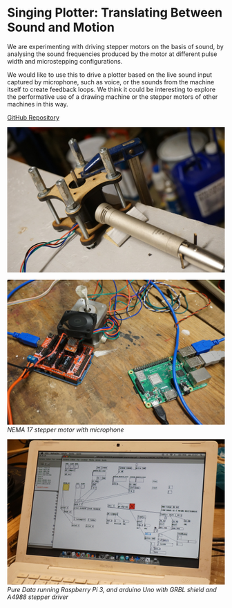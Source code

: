 # Singing Plotter: Translating Between Sound and Motion

We are experimenting with driving stepper motors on the basis of sound, by analysing the sound frequencies produced by the motor at different pulse width and microstepping configurations.  

We would like to use this to drive a plotter based on the live sound input captured by microphone, such as voice, or the sounds from the machine itself to create feedback loops.  We think it could be interesting to explore the performative use of a drawing machine or the stepper motors of other machines in this way.  

[GitHub Repository](https://github.com/tiago-rorke/singing-plotter)  

![](../media/dsc08643.jpg)  

![](../media/dsc08641.jpg)  
_NEMA 17 stepper motor with microphone_  

![](../media/dsc08637.jpg)  
_Pure Data running Raspberry Pi 3, and arduino Uno with GRBL shield and A4988 stepper driver_  
